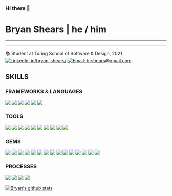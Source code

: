 ### Hi there 👋

<!--
**b-shears/b-shears** is a ✨ _special_ ✨ repository because its `README.md` (this file) appears on your GitHub profile.

Here are some ideas to get you started:

- 🔭 I’m currently working on ...
- 🌱 I’m currently learning ...
- 👯 I’m looking to collaborate on ...
- 🤔 I’m looking for help with ...
- 💬 Ask me about ...
- 📫 How to reach me: ...
- 😄 Pronouns: ...
- ⚡ Fun fact: ...
-->

# Bryan Shears | he / him <br/>

*** *** ***


*** *** ***
📚  Student at Turing School of Software & Design, 2021<br/>
[![LinkedIn: in/bryan-shears/][linkedin-badge]][LinkedIn]
[![Email: brshears@gmail.com][gmail-badge]][gmail]


## SKILLS
### FRAMEWORKS & LANGUAGES
<p>
  <img src="https://img.shields.io/badge/Ruby%20on%20Rails-417b80.svg?&style=for-the-badge&logo=rubyonrails&logoColor=white" />
  <img src="https://img.shields.io/badge/ruby%20-417b80.svg?&style=for-the-badge&logo=ruby&logoColor=white" />
  <img src="https://img.shields.io/badge/html5%20-417b80.svg?&style=for-the-badge&logo=html5&logoColor=white" />
  <img src="https://img.shields.io/badge/css3%20-417b80.svg?&style=for-the-badge&logo=css3&logoColor=white" />
  <img src="https://img.shields.io/badge/PostgreSQL%20-417b80.svg?style=for-the-badge&logo=PostgreSQL&logoColor=white" />
  <img src="https://img.shields.io/badge/ActiveRecord%20-417b80.svg?&style=for-the-badge&logo=rubyonrails&logoColor=white" />
</p>

### TOOLS 
<p>
  <img src="https://img.shields.io/badge/Visual Studio Code-417b80.svg?&style=for-the-badge&logo=visualstudiocode&logoColor=white" />
  <img src="https://img.shields.io/badge/git-417b80.svg?&style=for-the-badge&logo=git&logoColor=white" />
  <img src="https://img.shields.io/badge/GitHub-417b80.svg?&style=for-the-badge&logo=github&logoColor=white" />
  <img src="https://img.shields.io/badge/Heroku-417b80.svg?&style=for-the-badge&logo=heroku&logoColor=white" />
  <img src="https://img.shields.io/badge/hound-417b80.svg?&style=for-the-badge&logo=hound&logoColor=white" />
  <img src="https://img.shields.io/badge/PostgreSQL-417b80.svg?&style=for-the-badge&logo=postgresql&logoColor=white" />
  <img src="https://img.shields.io/badge/postico-417b80.svg?&style=for-the-badge&logo=Postico&logoColor=white" />
  <img src="https://img.shields.io/badge/Postman-417b80.svg?&style=for-the-badge&logo=postman&logoColor=white" />
  <img src="https://img.shields.io/badge/Slack-417b80.svg?&style=for-the-badge&logo=slack&logoColor=white" />
  <img src="https://img.shields.io/badge/circle--ci-417b80.svg?&style=for-the-badge&logo=circle&logoColor=white" />
</p>

### GEMS 
<p>
  <img src="https://img.shields.io/badge/bootstrap-417b80.svg?&style=for-the-badge&logo=bootstrap&logoColor=white" />
  <img src="https://img.shields.io/badge/capybara-417b80.svg?&style=for-the-badge&logo=rubygems&logoColor=white" />
  <img src="https://img.shields.io/badge/factorybot-417b80.svg?&style=for-the-badge&logo=rubygems&logoColor=white" />
  <img src="https://img.shields.io/badge/faker-417b80.svg?&style=for-the-badge&logo=rubygems&logoColor=white" />  
  <img src="https://img.shields.io/badge/faraday-417b80.svg?&style=for-the-badge&logo=rubygems&logoColor=white" />
  <img src="https://img.shields.io/badge/figaro-417b80.svg?&style=for-the-badge&logo=rubygems&logoColor=white" />
  <img src="https://img.shields.io/badge/launchy-417b80.svg?&style=for-the-badge&logo=rubygems&logoColor=white" />
  <img src="https://img.shields.io/badge/orderly-417b80.svg?&style=for-the-badge&logo=rubygems&logoColor=white" />
  <img src="https://img.shields.io/badge/pry-417b80.svg?&style=for-the-badge&logo=rubygems&logoColor=white" />
  <img src="https://img.shields.io/badge/rspec-417b80.svg?&style=for-the-badge&logo=rubygems&logoColor=white" />
  <img src="https://img.shields.io/badge/RuboCop-417b80.svg?&style=for-the-badge&logo=rubygems&logoColor=white" />
  <img src="https://img.shields.io/badge/shoulda--matchers-417b80.svg?&style=for-the-badge&logo=rubygems&logoColor=white" />
  <img src="https://img.shields.io/badge/simplecov-417b80.svg?&style=for-the-badge&logo=rubygems&logoColor=white" />
  <img src="https://img.shields.io/badge/vcr-417b80.svg?&style=for-the-badge&logo=rubygems&logoColor=white" />
  <img src="https://img.shields.io/badge/webmock-417b80.svg?&style=for-the-badge&logo=rubygems&logoColor=white" />
</p>

### PROCESSES
<p>
  <img src="https://img.shields.io/badge/OOP%20-417b80.svg?&style=for-the-badge&logo=OOP&logoColor=white" />
  <img src="https://img.shields.io/badge/TDD%20-417b80.svg?&style=for-the-badge&logo=TDD&logoColor=white" />
  <img src="https://img.shields.io/badge/MVC%20-417b80.svg?&style=for-the-badge&logo=MVC&logoColor=white" />
  <img src="https://img.shields.io/badge/REST-417b80.svg?&style=for-the-badge&logo=REST&logoColor=white" />
</p>

[![Bryan's github stats](https://github-readme-stats.vercel.app/api?username=b-shears)](https://github.com/b-shears/github-readme-stats)

[GitHub]: https://github.com/b-shears
[gmail]: mailto:brshears@gmail.com

[LinkedIn]: https://www.linkedin.com/in/b-shears/
[gmail-badge]: https://img.shields.io/badge/brshears@gmail.com-green?style=flat&logo=gmail&logoColor=white&color=white&labelColor=EA4335
[linkedin-badge]: https://img.shields.io/badge/Bryan--Shears-%23OpenToWork-green?style=flat&logo=Linkedin&logoColor=white&color=success&labelColor=0A66C2
